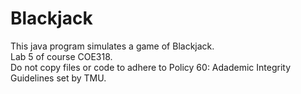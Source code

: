 # Blackjack
This java program simulates a game of Blackjack. <br> Lab 5 of course COE318.<br> Do not copy files or code to adhere to Policy 60: Adademic Integrity Guidelines set by TMU. 
